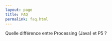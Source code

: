 ```yaml
---
layout: page
title: FAQ
permalink: faq.html
---
```


Quelle différence entre Processing (Java) et P5 ?